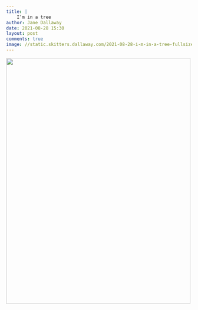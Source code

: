 ```yaml
---
title: |
    I’m in a tree
author: Jane Dallaway
date: 2021-08-28 15:30
layout: post
comments: true
image: //static.skitters.dallaway.com/2021-08-28-i-m-in-a-tree-fullsize-0.jpeg
---
```




<a href="//static.skitters.dallaway.com/2021-08-28-i-m-in-a-tree-fullsize-0.jpeg"><img src="//static.skitters.dallaway.com/2021-08-28-i-m-in-a-tree-thumb-0.jpeg" width="500" height="667"></a>

